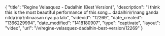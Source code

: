 {
    "title": "Regine Velasquez - Dadalhin (Best Version)",
    "description": "i think this is the most beautiful performance of this song... dadalhin\r\nang ganda nito\r\n\r\ntinaasan nya pa lalo",
    "videoid": "12269",
    "date_created": "1366229994",
    "date_modified": "1418180907",
    "type": "captivate",
    "layout": "video",
    "url": "\/v\/regine-velasquez-dadalhin-best-version\/12269"
}